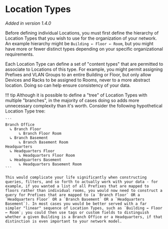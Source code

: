 # Location Types

_Added in version 1.4.0_ <!-- markdownlint-disable-line MD036 -->

Before defining individual Locations, you must first define the hierarchy of Location Types that you wish to use for the organization of your network. An example hierarchy might be `Building ← Floor ← Room`, but you might have more or fewer distinct types depending on your specific organizational requirements.

Each Location Type can define a set of "content types" that are permitted to associate to Locations of this type. For example, you might permit assigning Prefixes and VLAN Groups to an entire Building or Floor, but only allow Devices and Racks to be assigned to Rooms, never to a more abstract location. Doing so can help ensure consistency of your data.

!!! tip
    Although it is possible to define a "tree" of Location Types with multiple "branches", in the majority of cases doing so adds more unnecessary complexity than it's worth. Consider the following hypothetical Location Type tree:

    ```
    Branch Office
      ↳ Branch Floor
          ↳ Branch Floor Room
      ↳ Branch Basement
          ↳ Branch Basement Room
    Headquarters
      ↳ Headquarters Floor
          ↳ Headquarters Floor Room
      ↳ Headquarters Basement
          ↳ Headquarters Basement Room
    ```

    This would complicate your life significantly when constructing queries, filters, and so forth to actually work with your data - for example, if you wanted a list of all Prefixes that are mapped to floors rather than individual rooms, you would now need to construct a query for Prefixes that are mapped to (a `Branch Floor` OR a `Headquarters Floor` OR a `Branch Basement` OR a `Headquarters Basement`). In most cases you would be better served with a far simpler "linear" sequence of Location Types, such as `Building ← Floor ← Room`; you could then use tags or custom fields to distinguish whether a given Building is a Branch Office or a Headquarters, if that distinction is even important to your network model.
